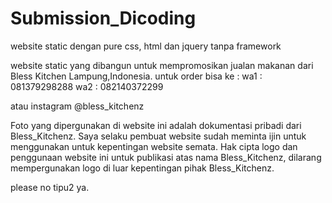 # Submission_Dicoding
website static dengan pure css, html dan jquery tanpa framework

website static yang dibangun untuk mempromosikan jualan makanan dari Bless Kitchen Lampung,Indonesia.
untuk order bisa ke :
wa1 : 081379298288
wa2 : 082140372299

atau instagram @bless_kitchenz

Foto yang dipergunakan di website ini adalah dokumentasi pribadi dari Bless_Kitchenz.
Saya selaku pembuat website sudah meminta ijin untuk menggunakan untuk kepentingan website semata.
Hak cipta logo dan penggunaan website ini untuk publikasi atas nama Bless_Kitchenz, dilarang mempergunakan logo 
di luar kepentingan pihak Bless_Kitchenz.

please no tipu2 ya.
